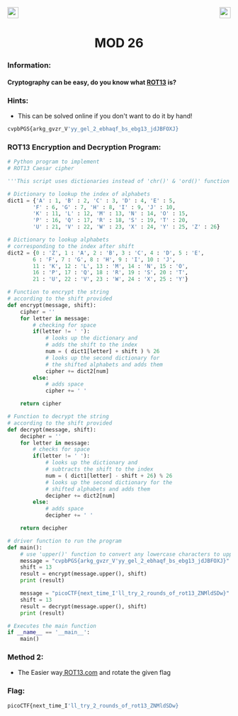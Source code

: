 <img src="https://img.shields.io/badge/Category%3A-Cryptography-red" height="25"><img src="https://img.shields.io/badge/Points Value%3A%20-10-green[700]" align="right" height="25">

<div align="center">
<h1> MOD 26 </h1>
</div>

### Information:
<div>
<h4>Cryptography can be easy, do you know what <a href="https://en.wikipedia.org/wiki/ROT13">ROT13</a> is?</h4>

### Hints: 
- This can be solved online if you don't want to do it by hand! 
```sh
cvpbPGS{arkg_gvzr_V'yy_gel_2_ebhaqf_bs_ebg13_jdJBFOXJ}
```

### ROT13 Encryption and Decryption Program:
```python
# Python program to implement
# ROT13 Caesar cipher

'''This script uses dictionaries instead of 'chr()' & 'ord()' function'''

# Dictionary to lookup the index of alphabets
dict1 = {'A' : 1, 'B' : 2, 'C' : 3, 'D' : 4, 'E' : 5,
		'F' : 6, 'G' : 7, 'H' : 8, 'I' : 9, 'J' : 10,
		'K' : 11, 'L' : 12, 'M' : 13, 'N' : 14, 'O' : 15,
		'P' : 16, 'Q' : 17, 'R' : 18, 'S' : 19, 'T' : 20,
		'U' : 21, 'V' : 22, 'W' : 23, 'X' : 24, 'Y' : 25, 'Z' : 26}

# Dictionary to lookup alphabets
# corresponding to the index after shift
dict2 = {0 : 'Z', 1 : 'A', 2 : 'B', 3 : 'C', 4 : 'D', 5 : 'E',
		6 : 'F', 7 : 'G', 8 : 'H', 9 : 'I', 10 : 'J',
		11 : 'K', 12 : 'L', 13 : 'M', 14 : 'N', 15 : 'O',
		16 : 'P', 17 : 'Q', 18 : 'R', 19 : 'S', 20 : 'T',
		21 : 'U', 22 : 'V', 23 : 'W', 24 : 'X', 25 : 'Y'}

# Function to encrypt the string
# according to the shift provided
def encrypt(message, shift):
	cipher = ''
	for letter in message:
		# checking for space
		if(letter != ' '):
			# looks up the dictionary and
			# adds the shift to the index
			num = ( dict1[letter] + shift ) % 26
			# looks up the second dictionary for
			# the shifted alphabets and adds them
			cipher += dict2[num]
		else:
			# adds space
			cipher += ' '

	return cipher

# Function to decrypt the string
# according to the shift provided
def decrypt(message, shift):
	decipher = ''
	for letter in message:
		# checks for space
		if(letter != ' '):
			# looks up the dictionary and
			# subtracts the shift to the index
			num = ( dict1[letter] - shift + 26) % 26
			# looks up the second dictionary for the
			# shifted alphabets and adds them
			decipher += dict2[num]
		else:
			# adds space
			decipher += ' '

	return decipher

# driver function to run the program
def main():
	# use 'upper()' function to convert any lowercase characters to uppercase
	message = "cvpbPGS{arkg_gvzr_V'yy_gel_2_ebhaqf_bs_ebg13_jdJBFOXJ}"
	shift = 13
	result = encrypt(message.upper(), shift)
	print (result)

	message = "picoCTF{next_time_I'll_try_2_rounds_of_rot13_ZNMldSDw}"
	shift = 13
	result = decrypt(message.upper(), shift)
	print (result)

# Executes the main function
if __name__ == '__main__':
	main()

```
### Method 2:
- The Easier way<a href="https://rot13.com/"> ROT13.com</a> and rotate the given flag
### Flag:

```sh
picoCTF{next_time_I'll_try_2_rounds_of_rot13_ZNMldSDw}
```